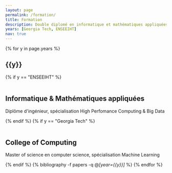 ```yaml
---
layout: page
permalink: /formation/
title: Formation
description: Double diplomé en informatique et mathématiques appliquées.
years: [Georgia Tech, ENSEEIHT]
nav: true
---
```


<div class="publications">

{% for y in page.years %}
  <h2 class="year">{{y}}</h2>
  {% if y == "ENSEEIHT" %}
  <br/><br/>
  <h2>Informatique & Mathématiques appliquées</h2>
  <p>Diplôme d'ingénieur, spécialisation High Perfomance Computing & Big Data</p>

  {% endif %}
  {% if y == "Georgia Tech" %}
  <br/><br/>
  <h2>College of Computing</h2>
  <p>Master of science en computer science, spécialisation Machine Learning </p>

  {% endif %}
  {% bibliography -f papers -q @*[year={{y}}]* %}
{% endfor %}

</div>
